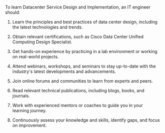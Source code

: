 To learn Datacenter Service Design and Implementation, an IT engineer should:

1. Learn the principles and best practices of data center design, including the latest technologies and trends.

2. Obtain relevant certifications, such as Cisco Data Center Unified Computing Design Specialist.

3. Get hands-on experience by practicing in a lab environment or working on real-world projects. 

4. Attend webinars, workshops, and seminars to stay up-to-date with the industry's latest developments and advancements.

5. Join online forums and communities to learn from experts and peers.

6. Read relevant technical publications, including blogs, books, and journals.

7. Work with experienced mentors or coaches to guide you in your learning journey.

8. Continuously assess your knowledge and skills, identify gaps, and focus on improvement.
